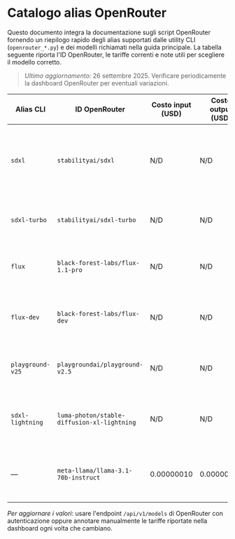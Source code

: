 # Catalogo alias OpenRouter

Questo documento integra la documentazione sugli script OpenRouter fornendo un riepilogo rapido degli alias supportati dalle utility CLI (`openrouter_*.py`) e dei modelli richiamati nella guida principale. La tabella seguente riporta l'ID OpenRouter, le tariffe correnti e note utili per scegliere il modello corretto.

> _Ultimo aggiornamento:_ 26 settembre 2025. Verificare periodicamente la dashboard OpenRouter per eventuali variazioni.

| Alias CLI | ID OpenRouter | Costo input (USD) | Costo output (USD) | Note |
| --- | --- | --- | --- | --- |
| `sdxl` | `stabilityai/sdxl` | N/D | N/D | Modello SDXL standard per generazione immagini. Tariffazione per immagine disponibile solo da dashboard autenticata. |
| `sdxl-turbo` | `stabilityai/sdxl-turbo` | N/D | N/D | Variante turbo di SDXL. Consultare la dashboard per il costo per immagine più recente. |
| `flux` | `black-forest-labs/flux-1.1-pro` | N/D | N/D | Modello FLUX 1.1 Pro. Le tariffe sono visibili nel pannello OpenRouter una volta effettuato l'accesso. |
| `flux-dev` | `black-forest-labs/flux-dev` | N/D | N/D | Variante di sviluppo di FLUX, ideale per test creativi. Costo per immagine da verificare manualmente. |
| `playground-v25` | `playgroundai/playground-v2.5` | N/D | N/D | Modello Playground V2.5. Prezzi disponibili nella dashboard OpenRouter. |
| `sdxl-lightning` | `luma-photon/stable-diffusion-xl-lightning` | N/D | N/D | Versione Lightning di SDXL orientata a inferenza rapida. Consultare la dashboard per il prezzo corrente. |
| — | `meta-llama/llama-3.1-70b-instruct` | 0.00000010 | 0.00000028 | Modello testuale usato negli esempi della guida (`openrouter_text.py`). Costo per 1K token input/output. |

_Per aggiornare i valori_: usare l'endpoint `/api/v1/models` di OpenRouter con autenticazione oppure annotare manualmente le tariffe riportate nella dashboard ogni volta che cambiano.

